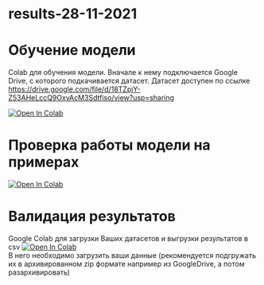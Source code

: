 # results-28-11-2021

# Обучение модели

Colab для обучения модели. Вначале к нему подключается Google Drive, с которого подкачивается датасет. Датасет доступен по ссылке https://drive.google.com/file/d/18TZpjY-Z53AHeLccQ9OxvAcM3Sdtfiso/view?usp=sharing

[![Open In Colab](https://colab.research.google.com/assets/colab-badge.svg)](https://colab.research.google.com/drive/1nb9aCvlY895IvEI4Qlv4TLJDBp553QWm?authuser=1)<br>

# Проверка работы модели на примерах

[![Open In Colab](https://colab.research.google.com/assets/colab-badge.svg)](https://colab.research.google.com/drive/1bDkUTKj24B5ZFXgshGQtw48R0n9sPll6?authuser=1#scrollTo=ePrLaAhN2OKQ)<br>

# Валидация результатов 

Google Colab для загрузки Ваших датасетов и выгрузки результатов в csv
[![Open In Colab](https://colab.research.google.com/assets/colab-badge.svg)](https://colab.research.google.com/drive/1OXlQP12dkRSsDlD6adhu5VXlcpwKAbQ6?authuser=1#scrollTo=7BEUiqH-zh1c)<br>
В него необходимо загрузить ваши данные (рекомендуется подгружать их в архивированном zip формате например из GoogleDrive, а потом разархивировать)
